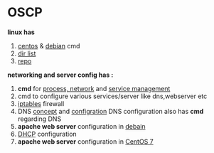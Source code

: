 # OSCP
**linux has**
1. [centos](https://github.com/akshadjoshi/OSCP/blob/main/Linux/ServerOS.md) & [debian](https://github.com/akshadjoshi/OSCP/blob/main/Linux/ServerOS.md#debian) cmd
2. [dir list](https://github.com/akshadjoshi/OSCP/blob/main/Linux/directories%20or%20folder.txt)
3. [repo](https://github.com/akshadjoshi/OSCP/blob/main/Linux/repo.txt)

**networking and server config has :**
1. **cmd** for [process, network](https://github.com/akshadjoshi/OSCP/blob/main/Networking%20and%20Server%20Config/network%20%26%20process%20manangement.md) and [service management](https://github.com/akshadjoshi/OSCP/blob/main/Networking%20and%20Server%20Config/service%20management.md) 
2. cmd to configure various services/server like dns,webserver etc
3.  [iptables](https://github.com/akshadjoshi/OSCP/blob/main/Networking%20and%20Server%20Config/firewall_iptables.md) firewall 
4. DNS [concept](https://github.com/akshadjoshi/OSCP/blob/main/Networking%20and%20Server%20Config/dns_concpet.txt) and [configration](https://github.com/akshadjoshi/OSCP/blob/main/Networking%20and%20Server%20Config/dnsconfig.md) DNS configuration also has **cmd** regarding DNS
5. **apache web server** configuration in [debain](https://github.com/akshadjoshi/OSCP/blob/main/Networking%20and%20Server%20Config/apache%20webserver_debain.md)  
6. [DHCP](https://github.com/akshadjoshi/OSCP/blob/main/Networking%20and%20Server%20Config/dhcp.md) configuration  
7. **apache web server** configuration in [CentOS 7](https://github.com/akshadjoshi/OSCP/blob/main/Networking%20and%20Server%20Config/apache_webserver%20CentOS.md)
